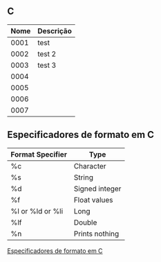 ## C

| Nome | Descrição |
| ------ | ------ |
| 0001 | test |
| 0002 | test 2|
| 0003 |test 3 |
| 0004 | |
| 0005 | |
| 0006 | |
| 0007 | |

## Especificadores de formato em C

| Format Specifier	 | Type |
| ------ | ------ |
| %c |	Character |
| %s | String |
| %d | Signed integer |
| %f | Float values  |
| %l or %ld or %li | Long |
| %lf | Double |
| %n | Prints nothing |

[Especificadores de formato em C](https://www.tutorialspoint.com/format-specifiers-in-c)
